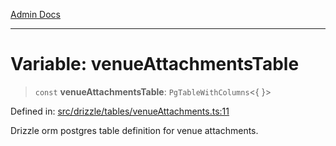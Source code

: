 [Admin Docs](/)

***

# Variable: venueAttachmentsTable

> `const` **venueAttachmentsTable**: `PgTableWithColumns`\<\{ \}\>

Defined in: [src/drizzle/tables/venueAttachments.ts:11](https://github.com/Sourya07/talawa-api/blob/cfbd515d04ffba748b09232a33807f1845dd1878/src/drizzle/tables/venueAttachments.ts#L11)

Drizzle orm postgres table definition for venue attachments.
